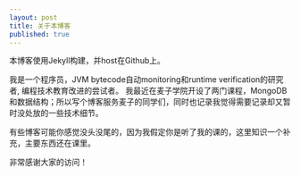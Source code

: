 ```yaml
---
layout: post
title: 关于本博客
published: true
---
```


本博客使用Jekyll构建，并host在Github上。

我是一个程序员，JVM bytecode自动monitoring和runtime verification的研究者, 编程技术教育改进的尝试者。 我最近在麦子学院开设了两门课程，MongoDB和数据结构；所以写个博客服务麦子的同学们，同时也记录我觉得需要记录却又暂时没处放的一些技术细节。

有些博客可能你感觉没头没尾的，因为我假定你是听了我的课的，这里知识一个补充，主要东西还在课里。

非常感谢大家的访问！
